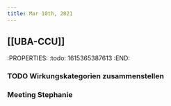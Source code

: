 ```yaml
---
title: Mar 10th, 2021
---
```


## [[UBA-CCU]] 
:PROPERTIES:
:todo: 1615365387613
:END:
### TODO Wirkungskategorien zusammenstellen
### Meeting Stephanie
###
